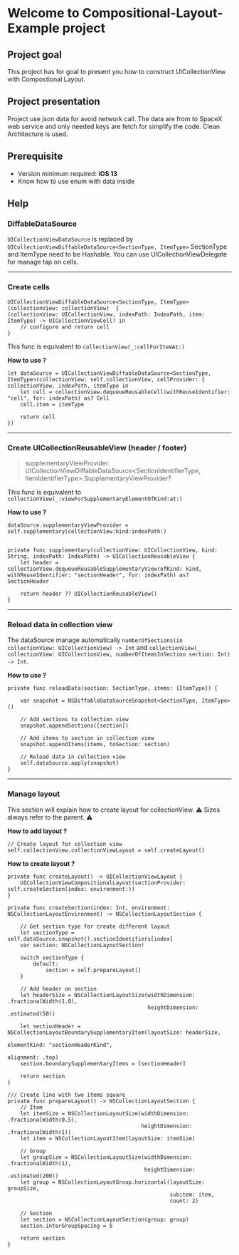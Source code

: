 ﻿# Welcome to Compositional-Layout-Example project

## Project goal
This project has for goal to present you how to construct UICollectionView with Compostional Layout.

## Project presentation
Project use json data for avoid network call. The data are from to SpaceX web service and only needed keys are fetch for simplify the code. Clean Architecture is used.

## Prerequisite

 - Version minimum required: **iOS 13**
 - Know how to use enum with data inside

## Help
### DiffableDataSource
`UICollectionViewDataSource` is replaced by `UICollectionViewDiffableDataSource<SectionType, ItemType>`
SectionType and ItemType need to be Hashable. 
You can use UICollectionViewDelegate for manage tap on cells.
***

### Create cells
```
UICollectionViewDiffableDataSource<SectionType, ItemType>(collectionView: collectionView)  { 
(collectionView: UICollectionView, indexPath: IndexPath, item: ItemType) -> UICollectionViewCell? in 
	// configure and return cell
}
```

This func is equivalent to `collectionView(_:cellForItemAt:)`

**How to use ?**
```
let dataSource = UICollectionViewDiffableDataSource<SectionType, ItemType>(collectionView: self.collectionView, cellProvider: { collectionView, indexPath, itemType in
	let cell = collectionView.dequeueReusableCell(withReuseIdentifier: "cell", for: indexPath) as? Cell
	cell.item = itemType
	
	return cell
})
```
***

### Create UICollectionReusableView (header / footer)
> supplementaryViewProvider: UICollectionViewDiffableDataSource<SectionIdentifierType, ItemIdentifierType>.SupplementaryViewProvider?

This func is equivalent to `collectionView(_:viewForSupplementaryElementOfKind:at:)`

**How to use ?**
```
dataSource.supplementaryViewProvider = self.supplementary(collectionView:kind:indexPath:)


private func supplementary(collectionView: UICollectionView, kind: String, indexPath: IndexPath) -> UICollectionReusableView {
	let header = collectionView.dequeueReusableSupplementaryView(ofKind: kind, withReuseIdentifier: "sectionHeader", for: indexPath) as? SectionHeader
	
	return header ?? UICollectionReusableView()
}
```

***

### Reload data in collection view
The dataSource manage automatically `numberOfSections(in collectionView: UICollectionView) -> Int` and `collectionView(_ collectionView: UICollectionView, numberOfItemsInSection section: Int) -> Int`.

**How to use ?**
```
private func reloadData(section: SectionType, items: [ItemType]) {

	var snapshot = NSDiffableDataSourceSnapshot<SectionType, ItemType>()

	// Add sections to collection view
	snapshot.appendSections([section])

	// Add items to section in collection view
	snapshot.appendItems(items, toSection: section)

	// Reload data in collection view
	self.dataSource.apply(snapshot)
}
```

*** 

### Manage layout
This section will explain how to create layout for collectionView.
⚠️ Sizes always refer to the parent. ⚠️

**How to add layout ?**
```
// Create layout for collection view
self.collectionView.collectionViewLayout = self.createLayout()
```

**How to create layout ?**
```
private func createLayout() -> UICollectionViewLayout {
	UICollectionViewCompositionalLayout(sectionProvider: self.createSection(index: environment:))
}
```

```
private func createSection(index: Int, environment: NSCollectionLayoutEnvironment) -> NSCollectionLayoutSection {

	// Get section type for create different layout
	let sectionType = self.dataSource.snapshot().sectionIdentifiers[index]
	var section: NSCollectionLayoutSection!

	switch sectionType {
		default: 
			section = self.prepareLayout()
	}

	// Add header on section
	let headerSize = NSCollectionLayoutSize(widthDimension: .fractionalWidth(1.0),
											heightDimension: .estimated(50))

	let sectionHeader = NSCollectionLayoutBoundarySupplementaryItem(layoutSize: headerSize,
																	elementKind: "sectionHeaderKind",
																	alignment: .top)
	section.boundarySupplementaryItems = [sectionHeader]

	return section
}
```

```
/// Create line with two items square
private func prepareLayout() -> NSCollectionLayoutSection {
	// Item
	let itemSize = NSCollectionLayoutSize(widthDimension: .fractionalWidth(0.5),
										  heightDimension: .fractionalWidth(1))
	let item = NSCollectionLayoutItem(layoutSize: itemSize)

	// Group
	let groupSize = NSCollectionLayoutSize(widthDimension: .fractionalWidth(1),
										   heightDimension: .estimated(200))
	let group = NSCollectionLayoutGroup.horizontal(layoutSize: groupSize, 
												   subitem: item, 
												   count: 2)

	// Section
	let section = NSCollectionLayoutSection(group: group)
	section.interGroupSpacing = 5

	return section
}
```
